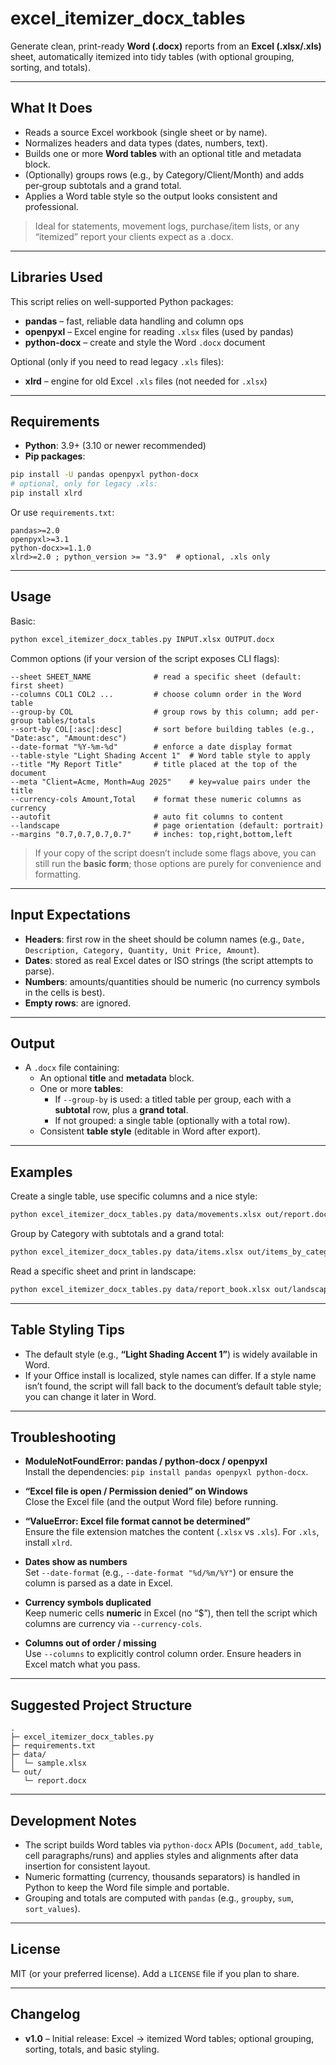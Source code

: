 # excel_itemizer_docx_tables

Generate clean, print-ready **Word (.docx)** reports from an **Excel (.xlsx/.xls)** sheet, automatically itemized into tidy tables (with optional grouping, sorting, and totals).

---

## What It Does

- Reads a source Excel workbook (single sheet or by name).
- Normalizes headers and data types (dates, numbers, text).
- Builds one or more **Word tables** with an optional title and metadata block.
- (Optionally) groups rows (e.g., by Category/Client/Month) and adds per‑group subtotals and a grand total.
- Applies a Word table style so the output looks consistent and professional.

> Ideal for statements, movement logs, purchase/item lists, or any “itemized” report your clients expect as a .docx.

---

## Libraries Used

This script relies on well-supported Python packages:

- **pandas** – fast, reliable data handling and column ops  
- **openpyxl** – Excel engine for reading `.xlsx` files (used by pandas)  
- **python-docx** – create and style the Word `.docx` document  

Optional (only if you need to read legacy `.xls` files):

- **xlrd** – engine for old Excel `.xls` files (not needed for `.xlsx`)

---

## Requirements

- **Python**: 3.9+ (3.10 or newer recommended)
- **Pip packages**:

```bash
pip install -U pandas openpyxl python-docx
# optional, only for legacy .xls:
pip install xlrd
```

Or use `requirements.txt`:

```
pandas>=2.0
openpyxl>=3.1
python-docx>=1.1.0
xlrd>=2.0 ; python_version >= "3.9"  # optional, .xls only
```

---

## Usage

Basic:

```bash
python excel_itemizer_docx_tables.py INPUT.xlsx OUTPUT.docx
```

Common options (if your version of the script exposes CLI flags):

```
--sheet SHEET_NAME              # read a specific sheet (default: first sheet)
--columns COL1 COL2 ...         # choose column order in the Word table
--group-by COL                  # group rows by this column; add per-group tables/totals
--sort-by COL[:asc|:desc]       # sort before building tables (e.g., "Date:asc", "Amount:desc")
--date-format "%Y-%m-%d"        # enforce a date display format
--table-style "Light Shading Accent 1"  # Word table style to apply
--title "My Report Title"       # title placed at the top of the document
--meta "Client=Acme, Month=Aug 2025"    # key=value pairs under the title
--currency-cols Amount,Total    # format these numeric columns as currency
--autofit                       # auto fit columns to content
--landscape                     # page orientation (default: portrait)
--margins "0.7,0.7,0.7,0.7"     # inches: top,right,bottom,left
```

> If your copy of the script doesn’t include some flags above, you can still run the **basic form**; those options are purely for convenience and formatting.

---

## Input Expectations

- **Headers**: first row in the sheet should be column names (e.g., `Date, Description, Category, Quantity, Unit Price, Amount`).
- **Dates**: stored as real Excel dates or ISO strings (the script attempts to parse).
- **Numbers**: amounts/quantities should be numeric (no currency symbols in the cells is best).
- **Empty rows**: are ignored.

---

## Output

- A `.docx` file containing:
  - An optional **title** and **metadata** block.
  - One or more **tables**:
    - If `--group-by` is used: a titled table per group, each with a **subtotal** row, plus a **grand total**.
    - If not grouped: a single table (optionally with a total row).
  - Consistent **table style** (editable in Word after export).

---

## Examples

Create a single table, use specific columns and a nice style:

```bash
python excel_itemizer_docx_tables.py data/movements.xlsx out/report.docx   --columns Date Description Category Amount   --sort-by Date:asc   --table-style "Light Shading Accent 1"   --title "Informe de Movimientos"   --meta "Cliente=ACME, Rango=Julio 2025"   --currency-cols Amount
```

Group by Category with subtotals and a grand total:

```bash
python excel_itemizer_docx_tables.py data/items.xlsx out/items_by_category.docx   --group-by Category   --columns Category Item Qty UnitPrice Amount   --sort-by Category:asc   --currency-cols Amount,UnitPrice
```

Read a specific sheet and print in landscape:

```bash
python excel_itemizer_docx_tables.py data/report_book.xlsx out/landscape.docx   --sheet "August"   --landscape   --autofit
```

---

## Table Styling Tips

- The default style (e.g., **“Light Shading Accent 1”**) is widely available in Word.
- If your Office install is localized, style names can differ. If a style name isn’t found, the script will fall back to the document’s default table style; you can change it later in Word.

---

## Troubleshooting

- **ModuleNotFoundError: pandas / python-docx / openpyxl**  
  Install the dependencies: `pip install pandas openpyxl python-docx`.

- **“Excel file is open / Permission denied” on Windows**  
  Close the Excel file (and the output Word file) before running.

- **“ValueError: Excel file format cannot be determined”**  
  Ensure the file extension matches the content (`.xlsx` vs `.xls`). For `.xls`, install `xlrd`.

- **Dates show as numbers**  
  Set `--date-format` (e.g., `--date-format "%d/%m/%Y"`) or ensure the column is parsed as a date in Excel.

- **Currency symbols duplicated**  
  Keep numeric cells **numeric** in Excel (no “$”), then tell the script which columns are currency via `--currency-cols`.

- **Columns out of order / missing**  
  Use `--columns` to explicitly control column order. Ensure headers in Excel match what you pass.

---

## Suggested Project Structure

```
.
├─ excel_itemizer_docx_tables.py
├─ requirements.txt
├─ data/
│  └─ sample.xlsx
└─ out/
   └─ report.docx
```

---

## Development Notes

- The script builds Word tables via `python-docx` APIs (`Document`, `add_table`, cell paragraphs/runs) and applies styles and alignments after data insertion for consistent layout.
- Numeric formatting (currency, thousands separators) is handled in Python to keep the Word file simple and portable.
- Grouping and totals are computed with `pandas` (e.g., `groupby`, `sum`, `sort_values`).

---

## License

MIT (or your preferred license). Add a `LICENSE` file if you plan to share.

---

## Changelog

- **v1.0** – Initial release: Excel → itemized Word tables; optional grouping, sorting, totals, and basic styling.
